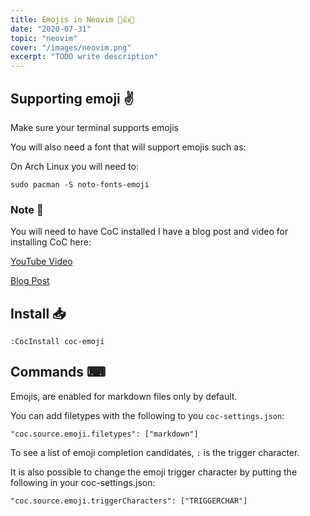 ```yaml
---
title: Emojis in Neovim 💯👍😜
date: "2020-07-31"
topic: "neovim"
cover: "/images/neovim.png"
excerpt: "TODO write description"
---
```


## Supporting emoji ✌

Make sure your terminal supports emojis

You will also need a font that will support emojis such as:

On Arch Linux you will need to:

```
sudo pacman -S noto-fonts-emoji
```

### Note 📓

You will need to have CoC installed I have a blog post and video for installing CoC here:

[YouTube Video](https://www.youtube.com/watch?v=OXEVhnY621M)

[Blog Post](https://www.chrisatmachine.com/Neovim/04-vim-coc/)

## Install 📥

```
:CocInstall coc-emoji
```

## Commands ⌨

Emojis, are enabled for markdown files only by default.

You can add filetypes with the following to you `coc-settings.json`:

```
"coc.source.emoji.filetypes": ["markdown"]
```

To see a list of emoji completion candidates, `:` is the trigger character.

It is also possible to change the emoji trigger character by putting the following in your coc-settings.json:

```
"coc.source.emoji.triggerCharacters": ["TRIGGERCHAR"]
```
